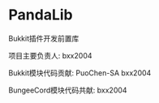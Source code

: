 # PandaLib
Bukkit插件开发前置库

项目主要负责人:
bxx2004

Bukkit模块代码贡献:
PuoChen-SA
bxx2004

BungeeCord模块代码共献:
bxx2004